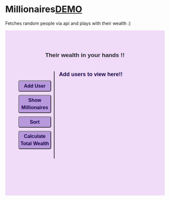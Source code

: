 # Millionaires[DEMO](https://vinita2000.github.io/Millionaires/)
Fetches random people via api and plays with their wealth :)

![](images/wallpaper.png)
